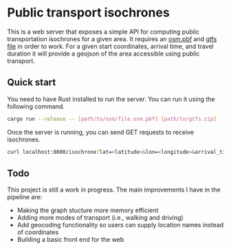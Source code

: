 # Public transport isochrones

This is a web server that exposes a simple API for computing public transportation isochrones for a given area. It requires an [osm.pbf](https://wiki.openstreetmap.org/wiki/PBF_Format) and [gtfs file](https://gtfs.org/) in order to work. For a given start coordinates, arrival time, and travel duration it will provide a geojson of the area accessible using public transport.

## Quick start

You need to have Rust installed to run the server. You can run it using the following command.

```bash
cargo run --release -- [path/to/osm/file.osm.pbf] [path/to/gtfs.zip]
```

Once the server is running, you can send GET requests to receive isochrones.

```bash
curl localhost:8000/isochrone?lat=<latitude>&lon=<longitude>&arrival_time=<arrival_time>&duration=<duration>
```

## Todo

This project is still a work in progress. The main improvements I have in the pipeline are:
- Making the graph stucture more memory efficient
- Adding more modes of transport (i.e., walking and driving)
- Add geocoding functionality so users can supply location names instead of coordinates
- Building a basic front end for the web